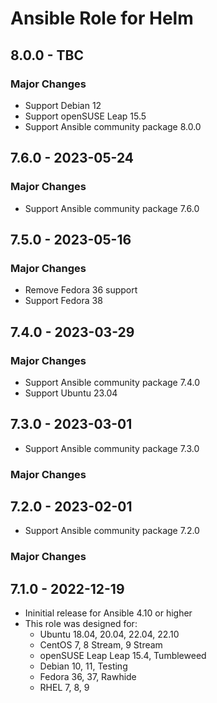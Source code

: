 # Ansible Role for Helm

## 8.0.0 - TBC

### Major Changes

-   Support Debian 12
-   Support openSUSE Leap 15.5
-   Support Ansible community package 8.0.0

## 7.6.0 - 2023-05-24

### Major Changes

-   Support Ansible community package 7.6.0

## 7.5.0 - 2023-05-16

### Major Changes

-   Remove Fedora 36 support
-   Support Fedora 38

## 7.4.0 - 2023-03-29

### Major Changes

-   Support Ansible community package 7.4.0
-   Support Ubuntu 23.04

## 7.3.0 - 2023-03-01

-   Support Ansible community package 7.3.0

### Major Changes

## 7.2.0 - 2023-02-01

-   Support Ansible community package 7.2.0

### Major Changes

## 7.1.0 - 2022-12-19

-   Ininitial release for Ansible 4.10 or higher
-   This role was designed for:
    -   Ubuntu 18.04, 20.04, 22.04, 22.10
    -   CentOS 7, 8 Stream, 9 Stream
    -   openSUSE Leap Leap 15.4, Tumbleweed
    -   Debian 10, 11, Testing
    -   Fedora 36, 37, Rawhide
    -   RHEL 7, 8, 9
